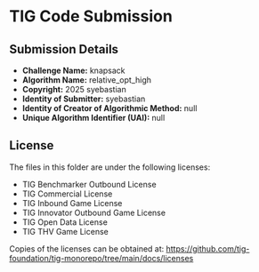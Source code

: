 # TIG Code Submission

## Submission Details

* **Challenge Name:** knapsack
* **Algorithm Name:** relative_opt_high
* **Copyright:** 2025 syebastian
* **Identity of Submitter:** syebastian
* **Identity of Creator of Algorithmic Method:** null
* **Unique Algorithm Identifier (UAI):** null

## License

The files in this folder are under the following licenses:
* TIG Benchmarker Outbound License
* TIG Commercial License
* TIG Inbound Game License
* TIG Innovator Outbound Game License
* TIG Open Data License
* TIG THV Game License

Copies of the licenses can be obtained at:
https://github.com/tig-foundation/tig-monorepo/tree/main/docs/licenses